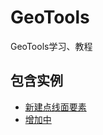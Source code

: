 # GeoTools
GeoTools学习、教程
## 包含实例
* [新建点线面要素](https://github.com/Oyoyoyoyoyoyoyoyo/GeoTools/tree/main/tutorial/src/main/java/org/geotools/feature)
* [增加中](https://github.com/Oyoyoyoyoyoyoyoyo/GeoTools/tree/main/tutorial/src/main/java/org/geotools/tutorial/feature)
